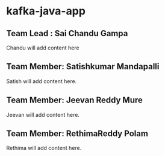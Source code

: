 # kafka-java-app

## Team Lead : Sai Chandu Gampa
Chandu will add content here

## Team Member:  Satishkumar Mandapalli
Satish will add content here.

## Team Member: Jeevan Reddy Mure
Jeevan will add content here.

## Team Member: RethimaReddy Polam
Rethima will add content here.
